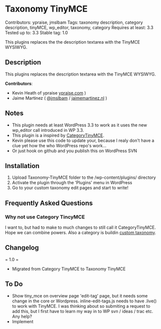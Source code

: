 ﻿Taxonomy TinyMCE
=============

Contributors: ypraise, jmslbam
Tags: taxonomy description, category description, tinyMCE, wp_editor, taxonomy, category
Requires at least: 3.3
Tested up to: 3.3
Stable tag: 1.0

This plugins replaces the the description textarea with the TinyMCE WYSIWYG.

## Description

This plugins replaces the description textarea with the TinyMCE WYSIWYG.

**Contributors**:

* Kevin Heath of ypraise [ypraise.com](http://ypraise.com/2012/01/wordpress-plugin-categorytinymce/) )
* Jaime Martinez ( [@jmslbam](http://twitter.com/jmslbam ) / [jaimemartinez.nl](http://www.jaimemartinez.nl/) )


## Notes

- This plugin needs at least WordPress 3.3 to work as it uses the new wp_editor call introduced in WP 3.3.
- This plugin is a inspired by [CategoryTinyMCE](http://wordpress.org/extend/plugins/categorytinymce/).
- Kevin please use this code to update your, because I realy don't have a clue yet how the who WordPress repo's work...
- Or just hook on github and you publish this on WordPress SVN  

## Installation

1. Upload Taxonomy-TinyMCE folder to the /wp-content/plugins/ directory
2. Activate the plugin through the 'Plugins' menu in WordPress
3. Go to your custom taxonomy edit pages and start to write!

## Frequently Asked Questions

### Why not use Category TincyMCE

I want to, but had to make to much changes to still call it CategoryTinyMCE. Hope we can combine powers.
Also a category is buildin [custom taxonomy](http://codex.wordpress.org/Taxonomies).

## Changelog

= 1.0 =
* Migrated from Category TinyMCE to Taxonomy TinyMCE

## To Do
- Show tiny_mce on overview page 'edit-tag' page, but it needs some change in the core or Wordpress.
inline-edit-tags.js needs to have .live() to work with TinyMCE.
I was thinking about so submiting a request to add this, but I first have to learn my way in to WP svn / ideas / trac etc. Any help?
- Implement